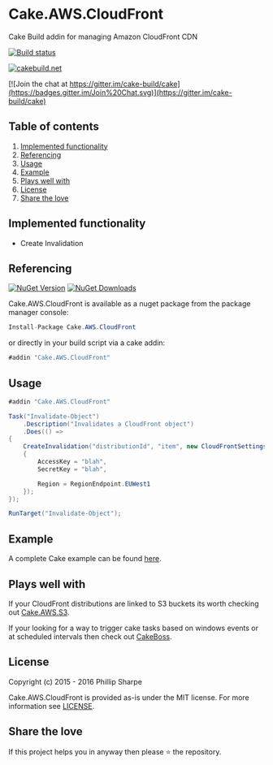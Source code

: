 # Cake.AWS.CloudFront
Cake Build addin for managing Amazon CloudFront CDN

[![Build status](https://ci.appveyor.com/api/projects/status/6b4ondpwl7unxrau?svg=true)](https://ci.appveyor.com/project/SharpeRAD/cake-aws-cloudfront)

[![cakebuild.net](https://img.shields.io/badge/WWW-cakebuild.net-blue.svg)](http://cakebuild.net/)

[![Join the chat at https://gitter.im/cake-build/cake](https://badges.gitter.im/Join%20Chat.svg)](https://gitter.im/cake-build/cake)



## Table of contents

1. [Implemented functionality](https://github.com/SharpeRAD/Cake.AWS.CloudFront#implemented-functionality)
2. [Referencing](https://github.com/SharpeRAD/Cake.AWS.CloudFront#referencing)
3. [Usage](https://github.com/SharpeRAD/Cake.AWS.CloudFront#usage)
4. [Example](https://github.com/SharpeRAD/Cake.AWS.CloudFront#example)
5. [Plays well with](https://github.com/SharpeRAD/Cake.AWS.CloudFront#plays-well-with)
6. [License](https://github.com/SharpeRAD/Cake.AWS.CloudFront#license)
7. [Share the love](https://github.com/SharpeRAD/Cake.AWS.CloudFront#share-the-love)



## Implemented functionality

* Create Invalidation



## Referencing

[![NuGet Version](http://img.shields.io/nuget/v/Cake.AWS.CloudFront.svg?style=flat)](https://www.nuget.org/packages/Cake.AWS.CloudFront/) [![NuGet Downloads](http://img.shields.io/nuget/dt/Cake.AWS.CloudFront.svg?style=flat)](https://www.nuget.org/packages/Cake.AWS.CloudFront/)

Cake.AWS.CloudFront is available as a nuget package from the package manager console:

```csharp
Install-Package Cake.AWS.CloudFront
```

or directly in your build script via a cake addin:

```csharp
#addin "Cake.AWS.CloudFront"
```



## Usage

```csharp
#addin "Cake.AWS.CloudFront"

Task("Invalidate-Object")
    .Description("Invalidates a CloudFront object")
    .Does(() =>
{
    CreateInvalidation("distributionId", "item", new CloudFrontSettings()
    {
        AccessKey = "blah",
        SecretKey = "blah",

        Region = RegionEndpoint.EUWest1
    });
});

RunTarget("Invalidate-Object");
```



## Example

A complete Cake example can be found [here](https://github.com/SharpeRAD/Cake.AWS.CloudFront/blob/master/test/build.cake).



## Plays well with

If your CloudFront distributions are linked to S3 buckets its worth checking out [Cake.AWS.S3](https://github.com/SharpeRAD/Cake.AWS.S3).

If your looking for a way to trigger cake tasks based on windows events or at scheduled intervals then check out [CakeBoss](https://github.com/SharpeRAD/CakeBoss).



## License

Copyright (c) 2015 - 2016 Phillip Sharpe

Cake.AWS.CloudFront is provided as-is under the MIT license. For more information see [LICENSE](https://github.com/SharpeRAD/Cake.AWS.CloudFront/blob/master/LICENSE).



## Share the love

If this project helps you in anyway then please :star: the repository.
